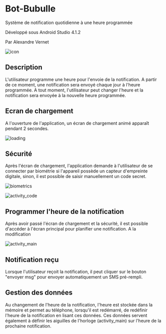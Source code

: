 # Bot-Bubulle

Système de notification quotidienne à une heure programmée

Développé sous Android Studio 4.1.2

Par Alexandre Vernet


![icon](https://user-images.githubusercontent.com/72151831/109391919-cae3c480-7919-11eb-8338-929ae4af2fdd.png)



## Description
L'utilisateur programme une heure pour l'envoie de la notification. A partir de ce moment, une notification sera envoyé chaque jour à l'heure programmée. A tout moment, l'utilisateur peut changer l'heure et la notification sera envoyée à la nouvelle heure programmée.



## Ecran de chargement
A l'ouverture de l'application, un écran de chargement animé apparaît pendant 2 secondes.


![loading](https://user-images.githubusercontent.com/72151831/109391659-7a1f9c00-7918-11eb-8b50-4f0b203f8a43.jpg)



## Sécurité
Après l'écran de chargement, l'application demande à l'utilisateur de se connecter par biométrie si l'appareil possède un capteur d'empreinte digitale, sinon, il est possible de saisir manuellement un code secret.


![biometrics](https://user-images.githubusercontent.com/72151831/109391633-5d836400-7918-11eb-9c79-161440337639.jpg)



![activity_code](https://user-images.githubusercontent.com/72151831/109391635-5fe5be00-7918-11eb-97ec-f97c556a044b.jpg)



## Programmer l'heure de la notification
Après avoir passé l'écran de chargement et la sécurité, il est possible d'accéder à l'écran principal pour planifier une notification. A la modification


![activity_main](https://user-images.githubusercontent.com/72151831/109391715-c79c0900-7918-11eb-90c8-b7e57d6cd1c2.jpg)



## Notification reçu
Lorsque l'utilisateur reçoit la notification, il peut cliquer sur le bouton "envoyer msg" pour envoyer automatiquement un SMS pré-rempli.



## Gestion des données
Au changement de l'heure de la notification, l'heure est stockée dans la mémoire et permet au téléphone, lorsqu'il est redémarré, de redéfinir l'heure de la notification en lisant ces données. Ces données servent également à définir les aiguilles de l'horloge (activity_main) sur l'heure de la prochaine notification.
